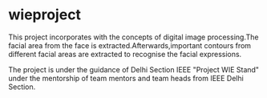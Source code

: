 # wieproject
This project incorporates with the concepts of digital image processing.The facial area from the face is extracted.Afterwards,important contours from different facial areas are extracted to recognise the facial expressions.


The project is under the guidance of Delhi Section IEEE "Project WIE Stand" under the mentorship of team mentors and team heads from IEEE Delhi Section.
